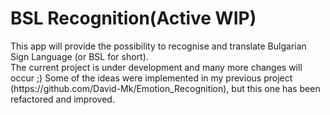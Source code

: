 <h1>BSL Recognition(Active WIP)</h1>
This app will provide the possibility to recognise and translate Bulgarian Sign Language (or BSL for short).<br>
The current project is under development and many more changes will occur ;) Some of the ideas were implemented in my previous project (https://github.com/David-Mk/Emotion_Recognition), but this one has been refactored and improved.
